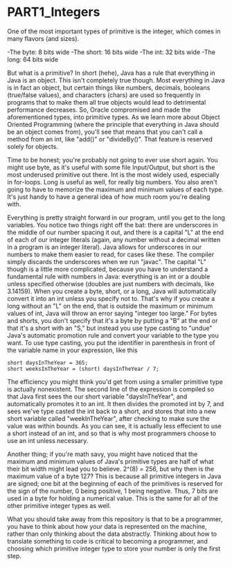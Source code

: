 # PART1_Integers
One of the most important types of primitive is the integer, which comes in many flavors (and sizes).

-The byte: 8 bits wide
-The short: 16 bits wide
-The int: 32 bits wide
-The long: 64 bits wide

But what is a primitive? In short (hehe), Java has a rule that everything in Java is an object. This
isn't completely true though. Most everything in Java is in fact an object, but certain things like
numbers, decimals, booleans (true/false values), and characters (chars) are used so frequently in
programs that to make them all true objects would lead to detrimental performance decreases. So,
Oracle compromised and made the aforementioned types, into primitive types. As we learn more about 
Object Oriented Programming (where the principle that everything in Java should be an object comes 
from), you'll see that means that you can't call a method from an int, like "add()" or "divideBy()". 
That feature is reserved solely for objects.

Time to be honest; you're probably not going to ever use short again. You might use byte, as it's
useful with some file Input/Output, but short is the most underused primitive out there. Int is the
most widely used, especially in for-loops. Long is useful as well, for really big numbers. You also 
aren't going to have to memorize the maximum and minimum values of each type. It's just handy to 
have a general idea of how much room you're dealing with.

Everything is pretty straight forward in our program, until you get to the long variables. You notice 
two things right off the bat: there are underscores in the middle of our number spacing it out, and there 
is a capital "L" at the end of each of our integer literals (again, any number without a decimal written
in a program is an integer literal). Java allows for underscores in our numbers to make them easier
to read, for cases like these. The compiler simply discards the underscores when we run "javac". The
capital "L" though is a little more complicated, because you have to understand a fundamental rule
with numbers in Java: everything is an int or a double unless specified otherwise (doubles are just
numbers with decimals, like 3.14159). When you create a byte, short, or a long, Java will automatically
convert it into an int unless you specify not to. That's why if you create a long without an "L" on
the end, that is outside the maximum or minimum values of int, Java will throw an error saying "integer
too large." For bytes and shorts, you don't specify that it's a byte by putting a "B" at the end or
that it's a short with an "S," but instead you use type casting to "undue" Java's automatic promotion rule
and convert your variable to the type you want. To use type casting, you put the identifier in parenthesis 
in front of the variable name in your expression, like this
~~~
short daysInTheYear = 365;
short weeksInTheYear = (short) daysInTheYear / 7;
~~~
The efficiency you might think you'd get from using a smaller primitive type is actually nonexistent.
The second line of the expression is compiled so that Java first sees the our short variable
"daysInTheYear", and automatically promotes it to an int. It then divides the promoted int by 7, and
sees we've type casted the int back to a short, and stores that into a new short variable called
"weekInTheYear", after checking to make sure the value was within bounds. As you can see, it is actually 
less effecient to use a short instead of an int, and so that is why most programmers choose to use
an int unless necessary. 

Another thing; if you're math savy, you might have noticed that the maximum and minimum values of 
Java's primitive types are half of what their bit width might lead you to believe. 2^(8) = 256, but
why then is the maximum value of a byte 127? This is because all primitive integers in Java are signed;
one bit at the beginning of each of the primitives is reserved for the sign of the number, 0 being
positive, 1 being negative. Thus, 7 bits are used in a byte for holding a numerical value. This is
the same for all of the other primitive integer types as well.

What you should take away from this repository is that to be a programmer, you have to think about
how your data is represented on the machine, rather than only thinking about the data abstractly. 
Thinking about how to translate something to code is critical to becoming a programmer, and choosing 
which primitive integer type to store your number is only the first step.